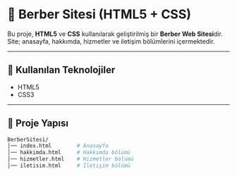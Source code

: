 # 💈 Berber Sitesi (HTML5 + CSS)

Bu proje, **HTML5** ve **CSS** kullanılarak geliştirilmiş bir **Berber Web Sitesi**dir.  
Site; anasayfa, hakkımda, hizmetler ve iletişim bölümlerini içermektedir.  

---

## 🚀 Kullanılan Teknolojiler
- HTML5
- CSS3

---

## 📂 Proje Yapısı
```bash
BerberSitesi/
│── index.html        # Anasayfa
│── hakkimda.html     # Hakkımda bölümü
│── hizmetler.html    # Hizmetler bölümü
│── iletisim.html     # İletişim bölümü

